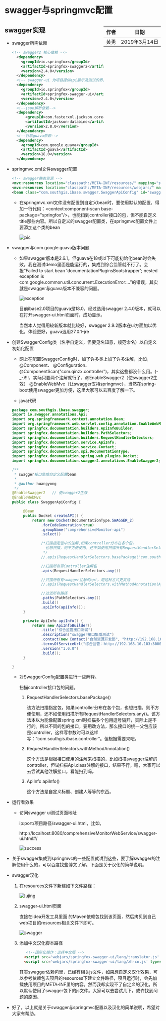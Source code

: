 # swagger与springmvc配置

<div style="float:right">

|作者|日期|
|----|---|
|黄勇|2019年3月14日|

</div>

## swagger实现

* swagger所需依赖
  ```xml
  <!-- swagger2 核心依赖 -->
    <dependency>
      <groupId>io.springfox</groupId>
      <artifactId>springfox-swagger2</artifactId>
      <version>2.4.0</version>
    </dependency>
    <!-- swagger-ui 为项目提供api展示及测试的界面 -->
    <dependency>
      <groupId>io.springfox</groupId>
      <artifactId>springfox-swagger-ui</artifactId>
      <version>2.4.0</version>
    </dependency>
    <!--json解析依赖-->
    <dependency>
		<groupId>com.fasterxml.jackson.core</groupId>
		<artifactId>jackson-databind</artifactId>
		<version>2.8.0</version>
	</dependency>
    <!--谷歌guava依赖-->
    <dependency>
      <groupId>com.google.guava</groupId>
      <artifactId>guava</artifactId>
      <version>18.0</version>
    </dependency>
    ```

* springmvc.xml文件swagger配置

  ```xml
  <!-- swagger静态资源 -->
  <mvc:resources location="classpath:/META-INF/resources/" mapping="swagger-ui.html"/>
  <mvc:resources location="classpath:/META-INF/resources/webjars/" mapping="/webjars/**"/>
  <bean class="com.southgis.ibase.swagger.SwaggerApiConfig" id="swaggerApiConfig"/>
  ```

  * 在springmvc.xml文件没有配置到自定义bean时，要使用默认的配置，得加一行代码：<context:component-scan base-package="springfox"/>，也能扫到controller接口的包，但不能自定义title那些内容。所以自定义的swagger配置类，在springmvc配置文件上要添加这个类的bean

    ![pic](/ibase/04-功能示例/swagger/images/pic.png "pic")  

* swagger与com.google.guava版本问题
  
  * 如果swagger版本是2.6.1，但guava在18或以下可能初始化bean时会失败。我在测试demo里面是能运行的，集成到综合监管就不行了。会报“Failed to start bean 'documentationPluginsBootstrapper'; nested exception is com.google.common.util.concurrent.ExecutionError:...”的错误，其实就是swagger与guava版本不兼容的问题。
     
    ![exception](/ibase/04-功能示例/swagger/images/documentationPluginsBootstrapper.png "exception")
  
    目前ibase2.0项目的guava是18.0，经过选用swagger 2.4.0版本，就可以在打开swagger-ui.html页面时，成功显示。

      当然本人觉得用较新版本就比较好，swagger 2.9.2版本在ui方面加以优化，体验更好，guava选用27.0.1-jre

* 创建SwaggerConfig类（名字自定义，但要见名知意，规范命名）以自定义初始化配置
  
  *  网上在配置SwaggerConfig时，加了许多类上加了许多注解，比如，@Component、
@Configuration、@ComponentScan("com.qinzx.controller")，其实这些都没什么用。(-_-)!!!，实际只要两个注解就行了，@EnableSwagger2（使swagger2生效）
@EnableWebMvc（让swagger支持springmvc），当然在spring-boot使用swagger更加方便，这里大家可以去百度了解一下。

  * java代码

   ```java
   package com.southgis.ibase.swagger;
   import io.swagger.annotations.Api;
   import org.springframework.context.annotation.Bean;
   import org.springframework.web.servlet.config.annotation.EnableWebMvc;
   import springfox.documentation.builders.ApiInfoBuilder;
   import springfox.documentation.builders.PathSelectors;
   import springfox.documentation.builders.RequestHandlerSelectors;
   import springfox.documentation.service.ApiInfo;
   import springfox.documentation.service.Contact;
   import springfox.documentation.spi.DocumentationType;
   import springfox.documentation.spring.web.plugins.Docket;
   import springfox.documentation.swagger2.annotations.EnableSwagger2;

   /**
    * swagger接口集成自定义配置bean
    *
    * @author huangyong
    */
   @EnableSwagger2   // 使swagger2生效
   @EnableWebMvc
   public class SwaggerApiConfig {

        @Bean
        public Docket createAPI() {
            return new Docket(DocumentationType.SWAGGER_2)
                .forCodeGeneration(true)
                .groupName("comprehensiveMonitor-api")
                .select()

                /*扫描指定包中的注解,如果controller分布在各个包，
                  也想扫描，则不方便使用，还不如使用扫描所有RequestHandlerSelectors.any()。
                 */
                //.apis(RequestHandlerSelectors.basePackage("com.southgis.ibase.achievementManagement.webservice"))

                //扫描所有带Controller注解包
                .apis(RequestHandlerSelectors.any())

                //扫描所有有swagger注解的api，用这种方式更灵活
                //.apis(RequestHandlerSelectors.withMethodAnnotation(Api.class))

                //过滤所有路径
                .paths(PathSelectors.any())
                .build()
                .apiInfo(apiInfo());
        }

        private ApiInfo apiInfo() {
            return new ApiInfoBuilder()
                .title("综合监管接口测试")
                .description("swagger接口集成测试")
                .contact(new Contact("自然资源开发部", "http://192.168.10.103:3000/#/", ""))
                .termsOfServiceUrl("综合监管：http://192.168.10.103:3000/#/ibase/%E9%85%8D%E7%BD%AE%E6%A8%A1%E6%9D%BF/%E7%BB%BC%E5%90%88%E7%9B%91%E7%AE%A1%E9%85%8D%E7%BD%AE/config.properties")
                .version("1.0.0")
                .build();
        }

   }
   ```

     * 对SwaggerConfig配置类进行一些解释。
     
       扫描controller接口包的问题。
       
       1.  RequestHandlerSelectors.basePackage()

            该方法扫描指定包，如果controller分布在各个包，也想扫描，则不方便使用，还不如使用扫描所有RequestHandlerSelectors.any()。该方法本以为能像配置spring.xml时扫描多个包用逗号隔开，实际上是不行的。所以不同的包的接口，要用改方法，那么接口的统一父包应该是controller，这样写参数时可以这样写：“com.southgis.ibase.controller”。但根据需要来吧。
            
        2.  RequestHandlerSelectors.withMethodAnnotation()
           
            这个方法是根据接口使用的注解来扫描的，比如扫描swagger注解的controller，但试扫描Api.class注解的接口，结果不行。嗯，大家可以去尝试其他注解接口，看能扫到吗。

        3. ApiInfo apiInfo()

            这个方法是自定义标题、创建人等等的东西。

* 运行看效果
  
  * 访问swagger ui测试页面地址

    ip:port/项目路径/swagger-ui.html，比如，

    http://localhost:8080/comprehensiveMonitorWebService/swagger-ui.html#/

    ![success](/ibase/04-功能示例/swagger/images/success.png "success")

* 关于swagger集成到springmvc的一些配置就讲到这些，要了解swagger的注解使用什么的，可以百度找些博文了解。下面是关于汉化的简单说明。

* swagger汉化

  1.  在resources文件下新建如下文件路径：

      ![lujing](/ibase/04-功能示例/swagger/images/lujing.png "lujing")

   2. swagger-ui.html页面

      直接在idea开发工具里面 的Maven依赖包找到该页面，然后拷贝到自己web项目的resources相关文件下即可。

      ![swagger](/ibase/04-功能示例/swagger/images/swag.png "swagger")

   3. 添加中文汉化脚本路径

      ```html
         <!--国际化操作：选择中文版 -->
        <script src='webjars/springfox-swagger-ui/lang/translator.js' type='text/javascript'></script>
        <script src='webjars/springfox-swagger-ui/lang/zh-cn.js' type='text/javascript'></script>
      ```

      其实swagger依赖包里，已经有相关js文件，如果想自定义汉化效果，可以参考依赖包去项目的resources下建立文件路径，项目运行时，会先加载使用项目的META-INF里的内容。然而我却实现不了自定义的汉化，所以默认使用了swagger包下的js文件。大家可以去尝试几下，或许找到问题的原因。

* 好了，以上就是关于swagger与springmvc配置以及汉化的简单说明，希望对大家有帮助。
